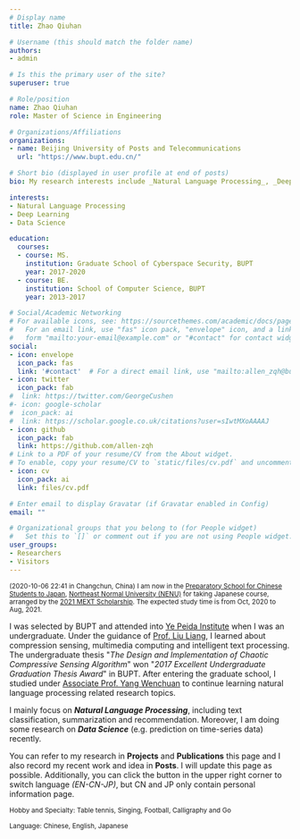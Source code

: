 ```yaml
---
# Display name
title: Zhao Qiuhan

# Username (this should match the folder name)
authors:
- admin

# Is this the primary user of the site?
superuser: true

# Role/position
name: Zhao Qiuhan
role: Master of Science in Engineering

# Organizations/Affiliations
organizations:
- name: Beijing University of Posts and Telecommunications
  url: "https://www.bupt.edu.cn/"

# Short bio (displayed in user profile at end of posts)
bio: My research interests include _Natural Language Processing_, _Deep Learning_ and _Data Science_. If you get interets in my research topics, please contact me as allen_zqh@bupt.edu.cn.

interests:
- Natural Language Processing
- Deep Learning
- Data Science

education:
  courses:
  - course: MS.
    institution: Graduate School of Cyberspace Security, BUPT
    year: 2017-2020
  - course: BE.
    institution: School of Computer Science, BUPT
    year: 2013-2017

# Social/Academic Networking
# For available icons, see: https://sourcethemes.com/academic/docs/page-builder/#icons
#   For an email link, use "fas" icon pack, "envelope" icon, and a link in the
#   form "mailto:your-email@example.com" or "#contact" for contact widget.
social:
- icon: envelope
  icon_pack: fas
  link: '#contact'  # For a direct email link, use "mailto:allen_zqh@bupt.edu.cn".
- icon: twitter
  icon_pack: fab
#  link: https://twitter.com/GeorgeCushen
#- icon: google-scholar
#  icon_pack: ai
#  link: https://scholar.google.co.uk/citations?user=sIwtMXoAAAAJ
- icon: github
  icon_pack: fab
  link: https://github.com/allen-zqh
# Link to a PDF of your resume/CV from the About widget.
# To enable, copy your resume/CV to `static/files/cv.pdf` and uncomment the lines below.
- icon: cv
  icon_pack: ai
  link: files/cv.pdf

# Enter email to display Gravatar (if Gravatar enabled in Config)
email: ""

# Organizational groups that you belong to (for People widget)
#   Set this to `[]` or comment out if you are not using People widget.
user_groups:
- Researchers
- Visitors
---
```


<small>(2020-10-06 22:41 in Changchun, China)  I am now in the [Preparatory School for Chinese Students to Japan](http://lryx.nenu.edu.cn/), [Northeast Normal University (NENU)](http://www.nenu.edu.cn/) for taking Japanese course, arranged by the [2021 MEXT Scholarship](https://www.mext.go.jp/content/20200521-mxt_gakushi02-000007188-02.pdf). The expected study time is from Oct, 2020 to Aug, 2021.</small>

I was selected by BUPT and attended into [Ye Peida Institute](https://baike.baidu.com/item/%E5%8F%B6%E5%9F%B9%E5%A4%A7%E5%AD%A6%E9%99%A2/4492808?fr=aladdin) when I was an undergraduate. Under the guidance of [Prof. Liu Liang](https://scs.bupt.edu.cn/info/1097/1346.htm), I learned about compression sensing, multimedia computing and intelligent text processing. The undergraduate thesis "_The Design and Implementation of Chaotic Compressive Sensing Algorithm_" won "_2017 Excellent Undergraduate Graduation Thesis Award_" in BUPT. After entering the graduate school, I studied under [Associate Prof. Yang Wenchuan](https://scss.bupt.edu.cn/info/1063/1135.htm) to continue learning natural language processing related research topics.

I mainly focus on **_Natural Language Processing_**, including text classification, summarization and recommendation. Moreover, I am doing some research on **_Data Science_** (e.g. prediction on time-series data) recently.

You can refer to my research in **Projects** and **Publications** this page and I also record my recent work and idea in **Posts**. I will update this page as possible. Additionally, you can click the button in the upper right corner to switch language _(EN-CN-JP)_, but CN and JP only contain personal information page.

<small>Hobby and Specialty: Table tennis, Singing, Football, Calligraphy and Go</small>

<small>Language: Chinese, English, Japanese</small>
